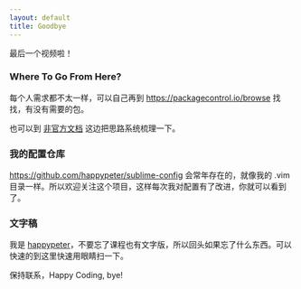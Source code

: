 ```yaml
---
layout: default
title: Goodbye
---
```


最后一个视频啦！

### Where To Go From Here?

每个人需求都不太一样，可以自己再到 <https://packagecontrol.io/browse> 找找，有没有需要的包。

也可以到 [非官方文档](http://sublime-text-unofficial-documentation.readthedocs.org/en/latest/index.html) 这边把思路系统梳理一下。


### 我的配置仓库

<https://github.com/happypeter/sublime-config> 会常年存在的，就像我的 .vim 目录一样。所以欢迎关注这个项目，这样每次我对配置有了改进，你就可以看到了。

### 文字稿

我是 [happypeter](http://happypeter.github.io/happysublime/)，不要忘了课程也有文字版，所以回头如果忘了什么东西。可以快速的到这里快速用眼睛扫一下。

 保持联系，Happy Coding, bye!